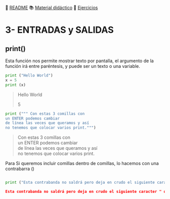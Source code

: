 
:page_with_curl: [README](../README.md) :books: [Material didáctico](/documentation/indicedocu.md) :pencil: [Ejercicios](/tests/indicetests.md)




# 3- ENTRADAS y SALIDAS

## print()

Esta función nos permite mostrar texto por pantalla,
el argumento de la función irá entre paréntesis, y puede ser un texto o una variable.

````python
print ("Hello World")
x = 5
print (x)

````
> Hello World
>
> 5
````python
print (""" Con estas 3 comillas con
un ENTER podemos cambiar 
de línea las veces que queramos y así 
no tenemos que colocar varios print.""")
````
> Con estas 3 comillas con  
un ENTER podemos cambiar  
de línea las veces que queramos y así  
no tenemos que colocar varios print.

Para Si queremos incluir comillas dentro de comillas, lo hacemos con una contrabarra (\)
````python

print ("Esta contrabanda no saldrá pero deja en crudo el siguiente caracter \" que son estas comillas \""")

Esta contrabanda no saldrá pero deja en crudo el siguiente caracter " que son estas comillas " 
````